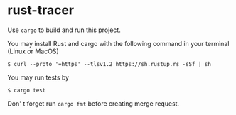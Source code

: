 # rust-tracer

Use `cargo` to build and run this project. 

You may install Rust and cargo with the following command in your terminal (Linux or MacOS)

    $ curl --proto '=https' --tlsv1.2 https://sh.rustup.rs -sSf | sh

You may run tests by

    $ cargo test

Don' t forget run `cargo fmt` before creating merge request.
